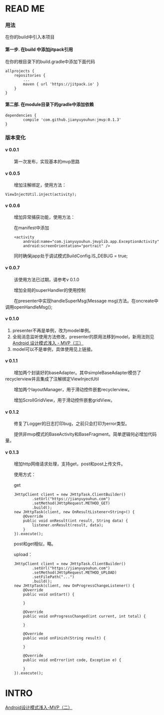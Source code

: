 # READ ME #
### 用法 ###

在你的build中引入本项目

#### 第一步. 在build 中添加jitpack引用 ####

在你的根目录下的build.gradle中添加下面代码

	allprojects {
		repositories {
			...
			maven { url 'https://jitpack.io' }
		}
	}

#### 第二部. 在module目录下的gradle中添加依赖 ####

	dependencies {
	        compile 'com.github.jianyuyouhun:jmvp:0.1.3'
	}

### 版本变化 ###

#### v 0.0.1 ####

　　第一次发布，实现基本的mvp思路

#### v 0.0.5 ####

　　增加注解绑定，使用方法：

	ViewInjectUtil.inject(activity);

#### v 0.0.6 ####

　　增加异常捕获功能，使用方法：

　　在manifest中添加

        <activity
            android:name="com.jianyuyouhun.jmvplib.app.ExceptionActivity"
            android:screenOrientation="portrait" />

　　同时确保japp处于调试模式BuildConfig.IS\_DEBUG = true;

#### v 0.0.7 ####

　　该使用方法已过期，请参考v 0.1.0

　　增加全局的superHandler的使用控制

　　在presenter中实现handleSuperMsg(Message msg)方法。在oncreate中调用openHandleMsg();

#### v 0.1.0 ####

1. presenter不再是单例，改为model单例。
2. 全局消息监听使用方法修改，presenter的原用法移到model，新用法则见[Android 设计模式浅入 - MVP（三）](https://jianyuyouhun.com/index.php/archives/79/)
3. model可以不是单例，具体使用见上链接。

#### v 0.1.1 ####

　　增加两个封装好的baseAdapter。其中simpleBaseAdapter模仿了recyclerview并且集成了注解绑定ViewInjectUtil

　　增加两个layoutManager，用于滑动控件嵌套recyclerview。

　　增加ScrollGridView，用于滑动控件嵌套gridView。

#### v 0.1.2 ####

　　修复了Logger的日志打印bug，之前只会打印为error类型。

　　提供非mvp模式的BaseActivity和BaseFragment。简单逻辑何必增加代码量。

#### v 0.1.3 ####

　　增加http网络请求处理，支持get，post和post上传文件。

　　使用方式：

　　get

        JHttpClient client = new JHttpTask.ClientBuilder()
                .setUrl("https://jianyuyouhun.com")
                .setMethod(JHttpRequest.METHOD_GET)
                .build();
        new JHttpTask(client, new OnResultListener<String>() {
            @Override
            public void onResult(int result, String data) {
                listener.onResult(result, data);
            }
        }).execute();

　　post和get相似，略。

　　upload：

        JHttpClient client = new JHttpTask.ClientBuilder()
                .setUrl("https://jianyuyouhun.com")
                .setMethod(JHttpRequest.METHOD_UPLOAD)
                .setFilePath("...")
                .build();
        new JHttpTask(client, new OnProgressChangeListener() {
            @Override
            public void onStart() {
                
            }

            @Override
            public void onProgressChanged(int current, int total) {

            }

            @Override
            public void onFinish(String result) {

            }

            @Override
            public void onError(int code, Exception e) {

            }
        }).execute();

# INTRO #

   [Android设计模式浅入-MVP（二）](https://jianyuyouhun.com/index.php/archives/75/)